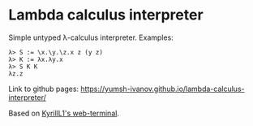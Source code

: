 # Lambda calculus interpreter

Simple untyped λ-calculus interpreter. Examples:

```
λ> S := \x.\y.\z.x z (y z)
λ> K := λx.λy.x
λ> S K K
λz.z
```

Link to github pages: https://yumsh-ivanov.github.io/lambda-calculus-interpreter/

Based on [KyrillL1's web-terminal](https://github.com/KyrillL1/web-terminal).
